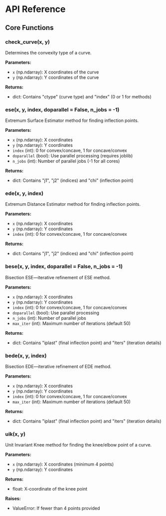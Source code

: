 # API Reference

## Core Functions

### check_curve(x, y)
Determines the convexity type of a curve.

**Parameters:**
- `x` (np.ndarray): X coordinates of the curve
- `y` (np.ndarray): Y coordinates of the curve

**Returns:**
- dict: Contains "ctype" (curve type) and "index" (0 or 1 for methods)

### ese(x, y, index, doparallel = False, n_jobs = -1)
Extremum Surface Estimator method for finding inflection points.

**Parameters:**
- `x` (np.ndarray): X coordinates
- `y` (np.ndarray): Y coordinates
- `index` (int): 0 for convex/concave, 1 for concave/convex
- `doparallel` (bool): Use parallel processing (requires joblib)
- `n_jobs` (int): Number of parallel jobs (-1 for all cores)

**Returns:**
- dict: Contains "j1", "j2" (indices) and "chi" (inflection point)

### ede(x, y, index)
Extremum Distance Estimator method for finding inflection points.

**Parameters:**
- `x` (np.ndarray): X coordinates
- `y` (np.ndarray): Y coordinates
- `index` (int): 0 for convex/concave, 1 for concave/convex

**Returns:**
- dict: Contains "j1", "j2" (indices) and "chi" (inflection point)

### bese(x, y, index, doparallel = False, n_jobs = -1)
Bisection ESE—iterative refinement of ESE method.

**Parameters:**
- `x` (np.ndarray): X coordinates
- `y` (np.ndarray): Y coordinates
- `index` (int): 0 for convex/concave, 1 for concave/convex
- `doparallel` (bool): Use parallel processing
- `n_jobs` (int): Number of parallel jobs
- `max_iter` (int): Maximum number of iterations (default 50)

**Returns:**
- dict: Contains "iplast" (final inflection point) and "iters" (iteration details)

### bede(x, y, index)
Bisection EDE—iterative refinement of EDE method.

**Parameters:**
- `x` (np.ndarray): X coordinates
- `y` (np.ndarray): Y coordinates
- `index` (int): 0 for convex/concave, 1 for concave/convex
- `max_iter` (int): Maximum number of iterations (default 50)


**Returns:**
- dict: Contains "iplast" (final inflection point) and "iters" (iteration details)

### uik(x, y)
Unit Invariant Knee method for finding the knee/elbow point of a curve.

**Parameters:**
- `x` (np.ndarray): X coordinates (minimum 4 points)
- `y` (np.ndarray): Y coordinates

**Returns:**
- float: X-coordinate of the knee point

**Raises:**
- ValueError: If fewer than 4 points provided
